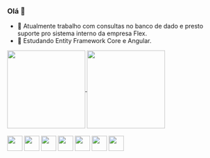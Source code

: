 ### Olá 👋

- 🔭 Atualmente trabalho com consultas no banco de dado e presto suporte pro sistema interno da empresa Flex.
- 🌱 Estudando Entity Framework Core e Angular. 

<div>
  <a href="https://www.linkedin.com/in/gustavogamacardozo/ target="_blank"">
    <img height="180em" align="center" src="https://github-readme-stats.vercel.app/api?username=gstgama&show_icons=true&theme=github_dark" />
  </a>
  <a href="https://www.linkedin.com/in/gustavogamacardozo/ target="_blank"">
    <img height="180em" align="center" src="https://github-readme-stats.vercel.app/api/top-langs/?username=gstgama&layout=compact&theme=github_dark" />
  </a>
</div>

<br>

<div>
  <img height="35em" src="https://cdn.jsdelivr.net/gh/devicons/devicon/icons/csharp/csharp-original.svg" />
  <img height="35em" src="https://cdn.jsdelivr.net/gh/devicons/devicon/icons/typescript/typescript-original.svg" />
  <img height="35em" src="https://cdn.jsdelivr.net/gh/devicons/devicon/icons/html5/html5-original.svg" />
  <img height="35em" src="https://cdn.jsdelivr.net/gh/devicons/devicon/icons/css3/css3-original.svg" />
  <img height="35em" src="https://cdn.jsdelivr.net/gh/devicons/devicon/icons/javascript/javascript-original.svg" />
  <img height="35em" src="https://cdn.jsdelivr.net/gh/devicons/devicon/icons/microsoftsqlserver/microsoftsqlserver-plain-wordmark.svg" />
  <a href="https://www.linkedin.com/in/gustavogamacardozo/" target="_blank"><img height="35em" src="https://img.shields.io/badge/LinkedIn-0077B5?style=for-the-badge&logo=linkedin&logoColor=white"></a>
</div>
